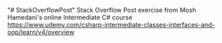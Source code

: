 "# StackOverflowPost" 
Stack Overflow Post exercise from Mosh Hamedani's online Intermediate C# course 
https://www.udemy.com/csharp-intermediate-classes-interfaces-and-oop/learn/v4/overview
